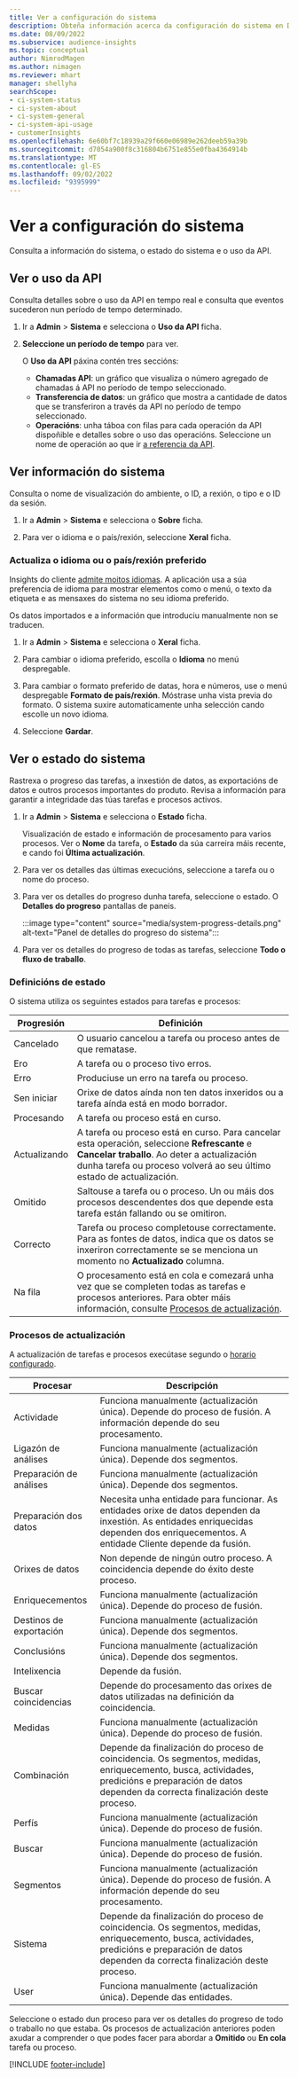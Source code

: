 ```yaml
---
title: Ver a configuración do sistema
description: Obteña información acerca da configuración do sistema en Dynamics 365 Customer Insights.
ms.date: 08/09/2022
ms.subservice: audience-insights
ms.topic: conceptual
author: NimrodMagen
ms.author: nimagen
ms.reviewer: mhart
manager: shellyha
searchScope:
- ci-system-status
- ci-system-about
- ci-system-general
- ci-system-api-usage
- customerInsights
ms.openlocfilehash: 6e60bf7c18939a29f660e06989e262deeb59a39b
ms.sourcegitcommit: d7054a900f8c316804b6751e855e0fba4364914b
ms.translationtype: MT
ms.contentlocale: gl-ES
ms.lasthandoff: 09/02/2022
ms.locfileid: "9395999"
---
```

# <a name="view-system-configuration"></a>Ver a configuración do sistema

Consulta a información do sistema, o estado do sistema e o uso da API.

## <a name="view-api-usage"></a>Ver o uso da API

Consulta detalles sobre o uso da API en tempo real e consulta que eventos sucederon nun período de tempo determinado.

1. Ir a **Admin** > **Sistema** e selecciona o **Uso da API** ficha.

1. **Seleccione un período de tempo** para ver.

   O **Uso da API** páxina contén tres seccións:

   - **Chamadas API**: un gráfico que visualiza o número agregado de chamadas á API no período de tempo seleccionado.
   - **Transferencia de datos**: un gráfico que mostra a cantidade de datos que se transferiron a través da API no período de tempo seleccionado.
   - **Operacións**: unha táboa con filas para cada operación da API dispoñible e detalles sobre o uso das operacións. Seleccione un nome de operación ao que ir [a referencia da API](https://developer.ci.ai.dynamics.com/api-details#api=CustomerInsights&operation=Get-all-instances).

## <a name="view-system-information"></a>Ver información do sistema

Consulta o nome de visualización do ambiente, o ID, a rexión, o tipo e o ID da sesión.

1. Ir a **Admin** > **Sistema** e selecciona o **Sobre** ficha.

1. Para ver o idioma e o país/rexión, seleccione **Xeral** ficha.

### <a name="update-preferred-language-or-countryregion"></a>Actualiza o idioma ou o país/rexión preferido

Insights do cliente [admite moitos idiomas](/dynamics365/get-started/availability). A aplicación usa a súa preferencia de idioma para mostrar elementos como o menú, o texto da etiqueta e as mensaxes do sistema no seu idioma preferido.

Os datos importados e a información que introduciu manualmente non se traducen.

1. Ir a **Admin** > **Sistema** e selecciona o **Xeral** ficha.

1. Para cambiar o idioma preferido, escolla o **Idioma** no menú despregable.

1. Para cambiar o formato preferido de datas, hora e números, use o menú despregable **Formato de país/rexión**. Móstrase unha vista previa do formato. O sistema suxire automaticamente unha selección cando escolle un novo idioma.

1. Seleccione **Gardar**.

## <a name="view-system-status"></a>Ver o estado do sistema

Rastrexa o progreso das tarefas, a inxestión de datos, as exportacións de datos e outros procesos importantes do produto. Revisa a información para garantir a integridade das túas tarefas e procesos activos.

1. Ir a **Admin** > **Sistema** e selecciona o **Estado** ficha.

   Visualización de estado e información de procesamento para varios procesos. Ver o **Nome** da tarefa, o **Estado** da súa carreira máis recente, e cando foi **Última actualización**.

1. Para ver os detalles das últimas execucións, seleccione a tarefa ou o nome do proceso.

1. Para ver os detalles do progreso dunha tarefa, seleccione o estado. O **Detalles do progreso** pantallas de paneis.

   :::image type="content" source="media/system-progress-details.png" alt-text="Panel de detalles do progreso do sistema":::

1. Para ver os detalles do progreso de todas as tarefas, seleccione **Todo o fluxo de traballo**.

### <a name="status-definitions"></a>Definicións de estado

O sistema utiliza os seguintes estados para tarefas e procesos:

|Progresión  |Definición  |
|---------|---------|
|Cancelado |O usuario cancelou a tarefa ou proceso antes de que rematase.   |
|Ero   |A tarefa ou o proceso tivo erros.         |
|Erro  |Produciuse un erro na tarefa ou proceso.  |
|Sen iniciar   |Orixe de datos aínda non ten datos inxeridos ou a tarefa aínda está en modo borrador.         |
|Procesando  |A tarefa ou proceso está en curso.  |
|Actualizando    |A tarefa ou proceso está en curso. Para cancelar esta operación, seleccione **Refrescante** e **Cancelar traballo**. Ao deter a actualización dunha tarefa ou proceso volverá ao seu último estado de actualización.       |
|Omitido  |Saltouse a tarefa ou o proceso. Un ou máis dos procesos descendentes dos que depende esta tarefa están fallando ou se omitiron.|
|Correcto  |Tarefa ou proceso completouse correctamente. Para as fontes de datos, indica que os datos se inxeriron correctamente se se menciona un momento no **Actualizado** columna.|
|Na fila | O procesamento está en cola e comezará unha vez que se completen todas as tarefas e procesos anteriores. Para obter máis información, consulte [Procesos de actualización](#refresh-processes).|

### <a name="refresh-processes"></a>Procesos de actualización

A actualización de tarefas e procesos execútase segundo o [horario configurado](schedule-refresh.md).

|Procesar  |Descripción  |
|---------|---------|
|Actividade  |Funciona manualmente (actualización única). Depende do proceso de fusión. A información depende do seu procesamento.|
|Ligazón de análises |Funciona manualmente (actualización única). Depende dos segmentos.  |
|Preparación de análises |Funciona manualmente (actualización única). Depende dos segmentos.  |
|Preparación dos datos   |Necesita unha entidade para funcionar. As entidades orixe de datos dependen da inxestión. As entidades enriquecidas dependen dos enriquecementos. A entidade Cliente depende da fusión.  |
|Orixes de datos   |Non depende de ningún outro proceso. A coincidencia depende do éxito deste proceso.  |
|Enriquecementos   |Funciona manualmente (actualización única). Depende do proceso de fusión. |
|Destinos de exportación |Funciona manualmente (actualización única). Depende dos segmentos.  |
|Conclusións |Funciona manualmente (actualización única). Depende dos segmentos.  |
|Intelixencia   |Depende da fusión.   |
|Buscar coincidencias |Depende do procesamento das orixes de datos utilizadas na definición da coincidencia.      |
|Medidas  |Funciona manualmente (actualización única). Depende do proceso de fusión.  |
|Combinación   |Depende da finalización do proceso de coincidencia. Os segmentos, medidas, enriquecemento, busca, actividades, predicións e preparación de datos dependen da correcta finalización deste proceso.   |
|Perfís   |Funciona manualmente (actualización única). Depende do proceso de fusión. |
|Buscar   |Funciona manualmente (actualización única). Depende do proceso de fusión. |
|Segmentos  |Funciona manualmente (actualización única). Depende do proceso de fusión. A información depende do seu procesamento.|
|Sistema   |Depende da finalización do proceso de coincidencia. Os segmentos, medidas, enriquecemento, busca, actividades, predicións e preparación de datos dependen da correcta finalización deste proceso.   |
|User  |Funciona manualmente (actualización única). Depende das entidades.  |

Seleccione o estado dun proceso para ver os detalles do progreso de todo o traballo no que estaba. Os procesos de actualización anteriores poden axudar a comprender o que podes facer para abordar a **Omitido** ou **En cola** tarefa ou proceso.


[!INCLUDE [footer-include](includes/footer-banner.md)]
